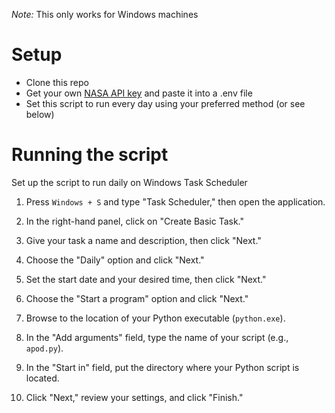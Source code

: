 *Note:* This only works for Windows machines

# Setup
- Clone this repo
- Get your own [NASA API key](https://api.nasa.gov/) and paste it into a .env file
- Set this script to run every day using your preferred method (or see below)

# Running the script
Set up the script to run daily on Windows Task Scheduler
1. Press `Windows + S` and type "Task Scheduler," then open the application.

2. In the right-hand panel, click on "Create Basic Task."

3. Give your task a name and description, then click "Next."

4. Choose the "Daily" option and click "Next."

5. Set the start date and your desired time, then click "Next."

6. Choose the "Start a program" option and click "Next."

7. Browse to the location of your Python executable (`python.exe`).

8. In the "Add arguments" field, type the name of your script (e.g., `apod.py`).

9. In the "Start in" field, put the directory where your Python script is located.

10. Click "Next," review your settings, and click "Finish."
